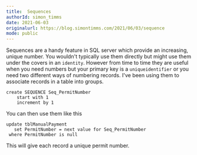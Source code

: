 ```yaml
---
title:  Sequences
authorId: simon_timms
date: 2021-06-03
originalurl: https://blog.simontimms.com/2021/06/03/sequence
mode: public
---
```




Sequences are a handy feature in SQL server which provide an increasing, unique number. You wouldn't typically use them directly but might use them under the covers in an `identity`. However from time to time they are useful when you need numbers but your primary key is a `uniqueidentifier` or you need two different ways of numbering records. I've been using them to associate records in a table into groups. 

```
create SEQUENCE Seq_PermitNumber 
    start with 1 
    increment by 1
```

You can then use them like this

```
update tblManualPayment 
   set PermitNumber = next value for Seq_PermitNumber 
 where PermitNumber is null
```

This will give each record a unique permit number. 